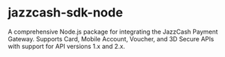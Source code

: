 # jazzcash-sdk-node
A comprehensive Node.js package for integrating the JazzCash Payment Gateway. Supports Card, Mobile Account, Voucher, and 3D Secure APIs with support for API versions 1.x and 2.x.
